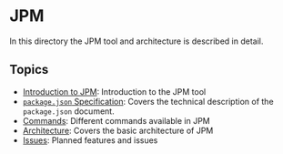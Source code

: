 # JPM

In this directory the JPM tool and architecture is described in detail.

## Topics

  - [Introduction to JPM](intro.md): Introduction to the JPM tool
  - [`package.json` Specification](package_specification.md): Covers the
    technical description of the `package.json` document.
  - [Commands](commands.md): Different commands available in JPM
  - [Architecture](architecture.md): Covers the basic architecture of JPM
  - [Issues](planned_features_and_issues.md): Planned features and issues

